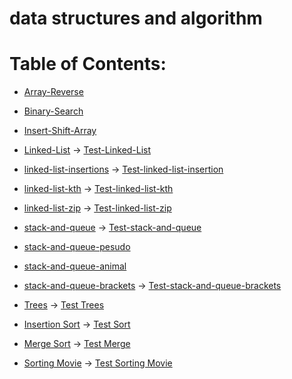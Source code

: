# data structures and algorithm

# Table of Contents:

* [Array-Reverse](Array-Reverse)

* [Binary-Search](BinarySearch)

* [Insert-Shift-Array](InsertShiftArray)

* [Linked-List](linked-list) -> [Test-Linked-List](TestLinkedList)

* [linked-list-insertions](linked-list-insertions) -> [Test-linked-list-insertion](Test-linked-list-insertion)

* [linked-list-kth](linked-list-kth) -> [Test-linked-list-kth](TestLinkedList-kth)

* [linked-list-zip](linkedListZip) -> [Test-linked-list-zip](TestLinkedListZip)

* [stack-and-queue](stack-and-queue) -> [Test-stack-and-queue](TestStackandQueue)

* [stack-and-queue-pesudo](stack-queue-pseudo)

* [stack-and-queue-animal](stack-queue-animal-shelter)

* [stack-and-queue-brackets](stack-queue-brackets) -> [Test-stack-and-queue-brackets](TestStackQueueBracket)

* [Trees](trees) -> [Test Trees](TestTree)

* [Insertion Sort](insertion-sort) -> [Test Sort](TestSorting)

* [Merge Sort](insertion-sort) -> [Test Merge](TestSorting)

* [Sorting Movie](Sorting_Movie) -> [Test Sorting Movie](TestSorting)
